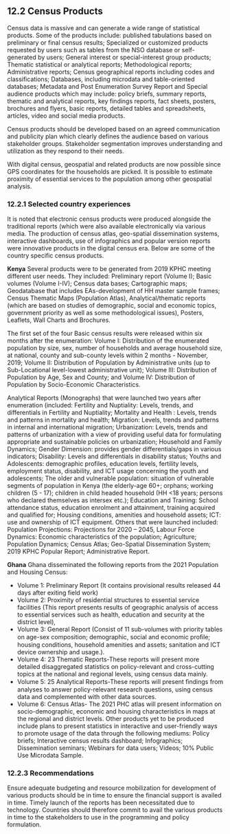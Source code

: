 ## 12.2 Census Products
Census data is massive and can generate a wide range of statistical products. Some of the products include: published tabulations based on preliminary or final census results; Specialized or customized products requested by users such as tables from the NSO database or self-generated by users; General interest or special-interest group products; Thematic statistical or analytical reports; Methodological reports; Administrative reports; Census geographical reports including codes and classifications; Databases, including microdata and table-oriented databases; Metadata and Post Enumeration Survey Report and Special audience products which may include: policy briefs, summary reports, thematic and analytical reports, key findings reports, fact sheets, posters, brochures and flyers, basic reports, detailed tables and spreadsheets, articles, video and social media products.

Census products should be developed based on an agreed communication and publicity plan which clearly defines the audience based on various stakeholder groups. Stakeholder segmentation improves understanding and utilization as they respond to their needs.

With digital census, geospatial and related products are now possible since GPS coordinates for the households are picked. It is possible to estimate proximity of essential services to the population among other geospatial analysis.

### 12.2.1 Selected country experiences
It is noted that electronic census products were produced alongside the traditional reports (which were also available electronically via various media. The production of census atlas, geo-spatial dissemination systems, interactive dashboards, use of infographics and popular version reports were innovative products in the digital census era. Below are some of the country specific census products.

**Kenya**
Several products were to be generated from 2019 KPHC meeting different user needs. They included: Preliminary report (Volume I); Basic volumes (Volume I-IV); Census data bases; Cartographic maps; Geodatabase that includes EAs-development of HH master sample frames; Census Thematic Maps (Population Atlas), Analytical/thematic reports (which are based on studies of demographic, social and economic topics, government priority as well as some methodological issues), Posters, Leaflets, Wall Charts and Brochures.

The first set of the four Basic census results were released within six months after the enumeration: Volume I: Distribution of the enumerated population by size, sex, number of households and average household size, at national, county and sub-county levels within 2 months - November, 2019; Volume II: Distribution of Population by Administrative units (up to Sub-Locational level-lowest administrative unit); Volume III: Distribution of Population by Age, Sex and County; and Volume IV: Distribution of Population by Socio-Economic Characteristics.

Analytical Reports (Monographs) that were launched two years after enumeration (included: Fertility and Nuptiality: Levels, trends, and differentials in Fertility and Nuptiality; Mortality and Health : Levels, trends and patterns in mortality and health; Migration: Levels, trends and patterns in internal and international migration; Urbanization: Levels, trends and patterns of urbanization with a view of providing useful data for formulating appropriate and sustainable policies on urbanization; Household and Family Dynamics; Gender Dimension: provides gender differentials/gaps in various indicators; Disability: Levels and differentials in disability status; Youths and Adolescents: demographic profiles, education levels, fertility levels, employment status, disability, and ICT usage concerning the youth and adolescents; The older and vulnerable population: situation of vulnerable segments of population in Kenya (the elderly-age 60+; orphans; working children (5 - 17); children in child headed household (HH <18 years; persons who declared themselves as intersex etc.); Education and Training: School attendance status, education enrolment and attainment, training acquired and qualified for; Housing conditions, amenities and household assets; ICT: use and ownership of ICT equipment. Others that were launched included: Population Projections: Projections for 2020 – 2045, Labour Force Dynamics: Economic characteristics of the population; Agriculture; Population Dynamics; Census Atlas; Geo-Spatial Dissemination System; 2019 KPHC Popular Report; Administrative Report.

**Ghana**
Ghana disseminated the following reports from the 2021 Population and Housing Census:

- Volume 1: Preliminary Report (It contains provisional results released 44 days after exiting field work)
- Volume 2: Proximity of residential structures to essential service facilities (This report presents results of geographic analysis of access to essential services such as health, education and security at the district level),
- Volume 3: General Report (Consist of 11 sub-volumes with priority tables on age-sex composition; demographic, social and economic proﬁle; housing conditions, household amenities and assets; sanitation and ICT device ownership and usage.).
- Volume 4: 23 Thematic Reports-These reports will present more detailed disaggregated statistics on policy-relevant and cross-cutting topics at the national and regional levels, using census data mainly.
- Volume 5: 25 Analytical Reports-These reports will present ﬁndings from analyses to answer policy-relevant research questions, using census data and complemented with other data sources.
- Volume 6: Census Atlas- The 2021 PHC atlas will present information on socio-demographic, economic and housing characteristics in maps at the regional and district levels.
Other products yet to be produced include plans to present statistics in interactive and user-friendly ways to promote usage of the data through the following mediums: Policy briefs; Interactive census results dashboard; Infographics; Dissemination seminars; Webinars for data users; Videos; 10% Public Use Microdata Sample.


### 12.2.3 Recommendations
Ensure adequate budgeting and resource mobilization for development of various products should be in time to ensure the financial support is availed in time.
Timely launch of the reports has been necessitated due to technology. Countries should therefore commit to avail the various products in time to the stakeholders to use in the programming and policy formulation.
